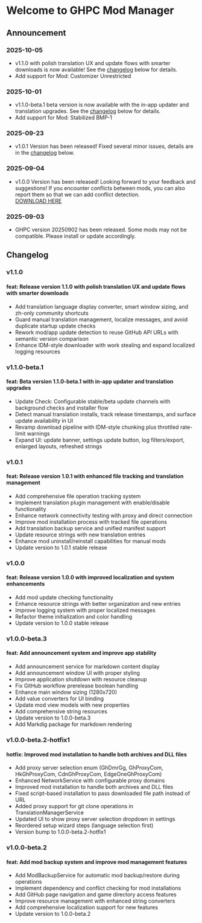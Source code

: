 # Welcome to GHPC Mod Manager

## Announcement

### 2025-10-05

- v1.1.0 with polish translation UX and update flows with smarter downloads is now available! See the [changelog](#changelog) below for details.
- Add support for Mod: Customizer Unrestricted

### 2025-10-01

- v1.1.0-beta.1 beta version is now available with the in-app updater and translation upgrades. See the [changelog](#changelog) below for details.
- Add support for Mod: Stabilized BMP-1

### 2025-09-23

- v1.0.1 Version has been released! Fixed several minor issues, details are in the [changelog](#changelog) below.

### 2025-09-04

- v1.0.0 Version has been released! Looking forward to your feedback and suggestions! If you encounter conflicts between mods, you can also report them so that we can add conflict detection.<br>
[DOWNLOAD HERE](https://github.com/RoyZ-iwnl/GHPC-Mod-Manager/releases)

### 2025-09-03

- GHPC version 20250902 has been released. Some mods may not be compatible. Please install or update accordingly.

## Changelog

### v1.1.0

#### feat: Release version 1.1.0 with polish translation UX and update flows with smarter downloads
  - Add translation language display converter, smart window sizing, and zh-only community shortcuts
  - Guard manual translation management, localize messages, and avoid duplicate startup update checks
  - Rework mod/app update detection to reuse GitHub API URLs with semantic version comparison
  - Enhance IDM-style downloader with work stealing and expand localized logging resources

### v1.1.0-beta.1

#### feat: Beta version 1.1.0-beta.1 with in-app updater and translation upgrades
  - Update Check: Configurable stable/beta update channels with background checks and installer flow
  - Detect manual translation installs, track release timestamps, and surface update availability in UI
  - Revamp download pipeline with IDM-style chunking plus throttled rate-limit warnings
  - Expand UI: update banner, settings update button, log filters/export, enlarged layouts, refreshed strings

### v1.0.1

#### feat: Release version 1.0.1 with enhanced file tracking and translation management
  - Add comprehensive file operation tracking system
  - Implement translation plugin management with enable/disable functionality
  - Enhance network connectivity testing with proxy and direct connection
  - Improve mod installation process with tracked file operations
  - Add translation backup service and unified manifest support
  - Update resource strings with new translation entries
  - Enhance mod uninstall/reinstall capabilities for manual mods
  - Update version to 1.0.1 stable release

### v1.0.0

#### feat: Release version 1.0.0 with improved localization and system enhancements
  - Add mod update checking functionality
  - Enhance resource strings with better organization and new entries
  - Improve logging system with proper localized messages
  - Refactor theme initialization and color handling
  - Update version to 1.0.0 stable release

### v1.0.0-beta.3

#### feat: Add announcement system and improve app stability
- Add announcement service for markdown content display
- Add announcement window UI with proper styling
- Improve application shutdown with resource cleanup
- Fix GitHub workflow prerelease boolean handling
- Enhance main window sizing (1280x720)
- Add value converters for UI binding
- Update mod view models with new properties
- Add comprehensive string resources
- Update version to 1.0.0-beta.3
- Add Markdig package for markdown rendering

### v1.0.0-beta.2-hotfix1

#### hotfix: Improved mod installation to handle both archives and DLL files
- Add proxy server selection enum (GhDmrGg, GhProxyCom, HkGhProxyCom, CdnGhProxyCom, EdgeOneGhProxyCom)
- Enhanced NetworkService with configurable proxy domains
- Improved mod installation to handle both archives and DLL files
- Fixed script-based installation to pass downloaded file path instead of URL
- Added proxy support for git clone operations in TranslationManagerService
- Updated UI to show proxy server selection dropdown in settings
- Reordered setup wizard steps (language selection first)
- Version bump to 1.0.0-beta.2-hotfix1

### v1.0.0-beta.2

#### feat: Add mod backup system and improve mod management features
- Add ModBackupService for automatic mod backup/restore during operations
- Implement dependency and conflict checking for mod installations
- Add GitHub page navigation and game directory access features
- Improve resource management with enhanced string converters
- Add comprehensive localization support for new features
- Update version to 1.0.0-beta.2